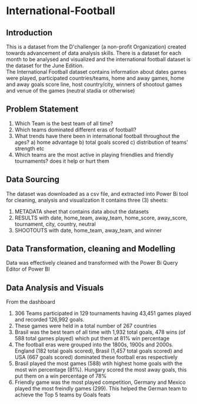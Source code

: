 # International-Football

## Introduction 

This is a dataset from the D'challenger (a non-profit Organization) created towards advancement of data analysis skills. 
There is a dataset for each month to be analysed and visualized and the international football dataset is the dataset for the June Edition.  
The International Football dataset contains information about dates games were played, participated countries/teams, home and away games, 
home and away goals score line, host country/city, winners of shootout games and venue of the games (neutral stadia or otherwise) 

## Problem Statement

1. Which Team is the best team of all time?
2. Which teams dominated different eras of football?
3. What trends have there been in international football throughout the ages? a) home advantage b) total goals scored c) distribution of teams' strength etc
4. Which teams are the most active in playing friendlies and friendly tournaments? does it help or hurt them

## Data Sourcing

The dataset was downloaded as a csv file, and extracted into Power Bi tool for cleaning, analysis and visualization
It contains three (3) sheets:
1. METADATA sheet that contains data about the datasets
2. RESULTS with date,	home_team, away_team,	home_score,	away_score,	tournament,	city,	country,	neutral	
3. SHOOTOUTS with date,	home_team,	away_team, and 	winner	

## Data Transformation, cleaning and Modelling

Data was effectively cleaned and transformed with the Power Bi Query Editor of Power BI

## Data Analysis and Visuals

From the dashboard
1. 306 Teams participated in 129 tournaments having 43,451 games played and recorded 126,992 goals.
2. These games were held in a total number of 267 countries 
3. Brasil was the best team of all time with 1,932 total goals, 478 wins (of 588 total games played) which put them at 81% win percentage
4. The football eras were grouped into the 1800s, 1900s and 2000s. England (182 total goals scored), Brasil (1,457 total goals scored) and USA
(667 goals scored) dominated these football eras respectively
5. Brasil played the most games (588) wtih highest home goals with the most win percentage (81%). Hungary scored the most away goals, this put them on a win percentage of 78%
6. Friendly game was the most played competition, Germany and Mexico played the most freindly games (299). This helped the German team to achieve the Top 5 teams by
Goals feats
